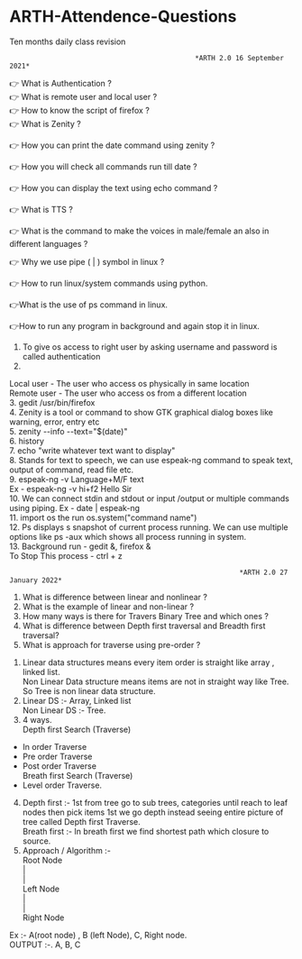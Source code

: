 # ARTH-Attendence-Questions
Ten months daily class revision 


                                                  *ARTH 2.0 16 September 2021*

👉 What is Authentication ?                   <br>
👉 What is remote user and local user ?        <br>
👉 How to know the script of firefox ?<br>
👉 What is Zenity ?

👉 How you can print the date command using zenity ?<br>

👉 How you will check all commands run till date ?<br>

👉 How you can display the text using echo command ?<br>

👉 What is TTS ?<br>

👉 What is the command to make the voices in male/female an also in different languages ?<br>

👉 Why we use pipe ( | ) symbol in linux ?<br>

👉 How to run linux/system commands using python. <br>

👉What is the use of ps command in linux.  <br>

👉How to run any program in background and again stop it in linux.  <br>

1. To give os access to right user by asking username and password is called authentication  <br>
2.
Local user - The user who access os physically in same location  <br>
Remote user - The user who access os from a different location   <br>
3. gedit /usr/bin/firefox    <br>
4. Zenity is a tool or command to show GTK graphical dialog boxes like warning, error, entry etc  <br>
5. zenity --info --text="$(date)"   <br>
6. history    <br>
7. echo "write whatever text want to display"  <br>
8. Stands for text to speech, we can use espeak-ng command to speak text, output of command, read file etc.   <br>
9. espeak-ng -v Language+M/F text   <br>
Ex - espeak-ng -v hi+f2 Hello Sir  <br>
10. We can connect stdin and stdout or input /output or multiple commands using piping. Ex - date | espeak-ng  <br>
11. import os the run os.system("command name")    <br>
12. Ps displays s snapshot of current process running. We can use multiple options like ps -aux which shows all process running in system.  <br>
13. Background run - gedit &, firefox &  <br>
To Stop This process - ctrl + z   <br>



                                                             *ARTH 2.0 27 January 2022*

1) What is difference between linear and nonlinear ?   <br>
2) What is the example of linear and non-linear ?  <br>
3) How many ways is there for Travers Binary Tree and which ones ? <br>
4) What is difference between Depth first traversal and Breadth first traversal?<br>
5) What is approach for traverse using pre-order ?<br>


1. Linear data structures means every item order is straight like array , linked list.    <br>
Non Linear Data structure means items are not in straight way like Tree. So Tree is non linear data structure. <br>
2. Linear DS :- Array, Linked list  <br>
Non Linear DS :- Tree.  <br>
3. 4 ways.  <br>
Depth first Search (Traverse) <br>
- In order Traverse <br>
- Pre order Traverse <br>
- Post order Traverse <br>
Breath first Search (Traverse) <br>
- Level order Traverse. <br>
4. Depth first :- 1st from tree go to sub trees, categories until reach to leaf nodes then pick items 1st we go depth instead seeing entire picture of tree called Depth first Traverse. <br>
Breath first :- In breath first we find shortest path which closure to source. <br>
5. Approach / Algorithm :-   <br>
Root Node  <br>
|  <br>
|  <br>
Left Node <br>
|  <br>
|  <br>
Right Node <br>

Ex :- A(root node) , B (left Node), C, Right node.  <br>
OUTPUT :-. A, B, C  <br>

